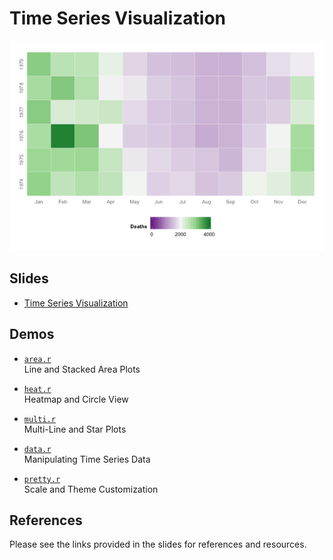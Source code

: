 Time Series Visualization
==============================

![Heatmap](basic/heatmap.png)

Slides
------------------------------

- [Time Series Visualization]()

Demos
------------------------------

- [`area.r`](basic/area.r)  
  Line and Stacked Area Plots

- [`heat.r`](basic/heat.r)  
  Heatmap and Circle View

- [`multi.r`](basic/multi.r)  
  Multi-Line and Star Plots

- [`data.r`](basic/data.r)  
  Manipulating Time Series Data

- [`pretty.r`](basic/pretty.r)  
  Scale and Theme Customization

References
------------------------------

Please see the links provided in the slides for references and resources.
